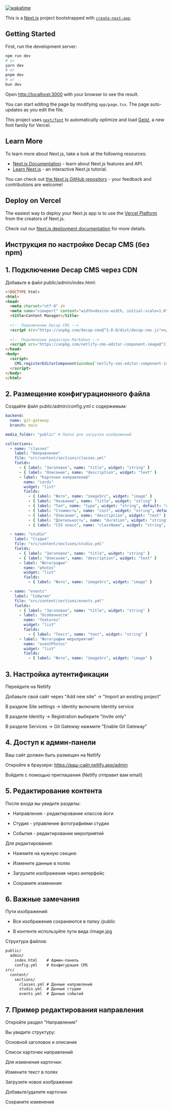 [![wakatime](https://wakatime.com/badge/github/hounch/yoga-home.svg)](https://wakatime.com/badge/github/hounch/yoga-home)

This is a [Next.js](https://nextjs.org) project bootstrapped with [`create-next-app`](https://nextjs.org/docs/app/api-reference/cli/create-next-app).

## Getting Started

First, run the development server:

```bash
npm run dev
# or
yarn dev
# or
pnpm dev
# or
bun dev
```

Open [http://localhost:3000](http://localhost:3000) with your browser to see the result.

You can start editing the page by modifying `app/page.tsx`. The page auto-updates as you edit the file.

This project uses [`next/font`](https://nextjs.org/docs/app/building-your-application/optimizing/fonts) to automatically optimize and load [Geist](https://vercel.com/font), a new font family for Vercel.

## Learn More

To learn more about Next.js, take a look at the following resources:

- [Next.js Documentation](https://nextjs.org/docs) - learn about Next.js features and API.
- [Learn Next.js](https://nextjs.org/learn) - an interactive Next.js tutorial.

You can check out [the Next.js GitHub repository](https://github.com/vercel/next.js) - your feedback and contributions are welcome!

## Deploy on Vercel

The easiest way to deploy your Next.js app is to use the [Vercel Platform](https://vercel.com/new?utm_medium=default-template&filter=next.js&utm_source=create-next-app&utm_campaign=create-next-app-readme) from the creators of Next.js.

Check out our [Next.js deployment documentation](https://nextjs.org/docs/app/building-your-application/deploying) for more details.

## Инструкция по настройке Decap CMS (без npm)
## 1. Подключение Decap CMS через CDN
Добавьте в файл public/admin/index.html:

```html
<!DOCTYPE html>
<html>
<head>
  <meta charset="utf-8" />
  <meta name="viewport" content="width=device-width, initial-scale=1.0" />
  <title>Content Manager</title>
  
  <!-- Подключение Decap CMS -->
  <script src="https://unpkg.com/decap-cms@^3.0.0/dist/decap-cms.js"></script>
  
  <!-- Подключение редактора Markdown -->
  <script src="https://unpkg.com/netlify-cms-editor-component-image@^1.0.0/dist/netlify-cms-editor-component-image.js"></script>
</head>
<body>
  <script>
    CMS.registerEditorComponent(window['netlify-cms-editor-component-image']);
  </script>
</body>
</html>
```
## 2. Размещение конфигурационного файла
Создайте файл public/admin/config.yml с содержимым:

```yaml
backend:
  name: git-gateway
  branch: main

media_folder: "public" # Папка для загрузки изображений

collections:
  - name: "classes"
    label: "Направления"
    file: "src/content/sections/classes.yml"
    fields:
      - { label: "Заголовок", name: "title", widget: "string" }
      - { label: "Описание", name: "description", widget: "text" }
      - label: "Карточки направлений"
        name: "cards"
        widget: "list"
        fields:
          - { label: "Фото", name: "imageSrc", widget: "image" }
          - { label: "Название", name: "title", widget: "string" }
          - { label: "Тип", name: "type", widget: "string", default: "группа" }
          - { label: "Стоимость", name: "cost", widget: "string", default: "от 400 р" }
          - { label: "Описание", name: "description", widget: "text" }
          - { label: "Длительность", name: "duration", widget: "string", default: "1ч" }
          - { label: "CSS класс", name: "className", widget: "string", required: false }

  - name: "studio"
    label: "Студия"
    file: "src/content/sections/studio.yml"
    fields:
      - { label: "Заголовок", name: "title", widget: "string" }
      - { label: "Описание", name: "description", widget: "text" }
      - label: "Фотографии"
        name: "photos"
        widget: "list"
        fields:
          - { label: "Фото", name: "imageSrc", widget: "image" }

  - name: "events"
    label: "События"
    file: "src/content/sections/events.yml"
    fields:
      - { label: "Заголовок", name: "title", widget: "string" }
      - label: "Особенности"
        name: "features"
        widget: "list"
        fields:
          - { label: "Текст", name: "text", widget: "string" }
      - label: "Фотографии мероприятий"
        name: "eventPhotos"
        widget: "list"
        fields:
          - { label: "Фото", name: "imageSrc", widget: "image" }
```
## 3. Настройка аутентификации
Перейдите на Netlify

Добавьте свой сайт через "Add new site" → "Import an existing project"

В разделе Site settings → Identity включите Identity service

В разделе Identity → Registration выберите "Invite only"

В разделе Services → Git Gateway нажмите "Enable Git Gateway"

## 4. Доступ к админ-панели
Ваш сайт должен быть размещен на Netlify

Откройте в браузере: https://ваш-сайт.netlify.app/admin

Войдите с помощью приглашения (Netlify отправит вам email)

## 5. Редактирование контента
После входа вы увидите разделы:

- Направления - редактирование классов йоги

- Студия - управление фотографиями студии

- События - редактирование мероприятий

Для редактирования:

- Нажмите на нужную секцию

- Измените данные в полях

- Загрузите изображения через интерфейс

- Сохраните изменения

## 6. Важные замечания
Пути изображений:

- Все изображения сохраняются в папку /public

- В контенте используйте пути вида /image.jpg

Структура файлов:

```txt
public/
  admin/
    index.html    # Админ-панель
    config.yml    # Конфигурация CMS
src/
  content/
    sections/
      classes.yml # Данные направлений
      studio.yml  # Данные студии
      events.yml  # Данные событий
```

## 7. Пример редактирования направления
Откройте раздел "Направления"

Вы увидите структуру:

Основной заголовок и описание

Список карточек направлений

Для изменения карточки:

Измените текст в полях

Загрузите новое изображение

Добавьте/удалите карточки

Сохраните изменения
